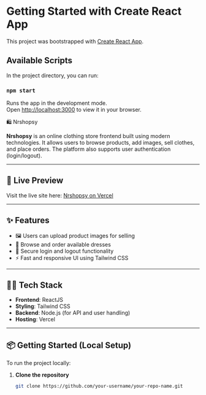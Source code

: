 # Getting Started with Create React App

This project was bootstrapped with [Create React App](https://github.com/facebook/create-react-app).

## Available Scripts

In the project directory, you can run:

### `npm start`

Runs the app in the development mode.\
Open [http://localhost:3000](http://localhost:3000) to view it in your browser.

🛍️ Nrshopsy

**Nrshopsy** is an online clothing store frontend built using modern technologies. It allows users to browse products, add images, sell clothes, and place orders. The platform also supports user authentication (login/logout).

---

## 🚀 Live Preview

Visit the live site here: [Nrshopsy on Vercel](https://vercel-frontend-seven-drab.vercel.app/)

---

## ✨ Features

- 🖼️ Users can upload product images for selling
- 🛒 Browse and order available dresses
- 🔐 Secure login and logout functionality
- ⚡ Fast and responsive UI using Tailwind CSS

---

## 🧑‍💻 Tech Stack

- **Frontend**: ReactJS
- **Styling**: Tailwind CSS
- **Backend**: Node.js (for API and user handling)
- **Hosting**: Vercel

---

## 📦 Getting Started (Local Setup)

To run the project locally:

1. **Clone the repository**
   ```bash
   git clone https://github.com/your-username/your-repo-name.git
   
